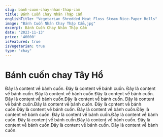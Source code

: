 ```yaml
---
slug: banh-cuon-chay-nhan-thap-cam
title: Bánh Cuốn Chay Nhân Thập Cẩm
englishTitle: "Vegetarian Shredded Meat Floss Steam Rice-Paper Rolls"
image: "Bánh Cuốn Nhân Chay Thập Cẩm.jpg"
excerpt: Bánh Cuốn Chay Nhân Thập Cẩm
date: '2023-11-13'
price: '40000'
isFeatured: true
isVegetarian: true
type: "chay"
---
```

# Bánh cuốn chay Tây Hồ

Đây là content về bánh cuốn. Đây là content về bánh cuốn. Đây là content về bánh cuốn. Đây là content về bánh cuốn.Đây là content về bánh cuốn. Đây là content về bánh cuốn.Đây là content về bánh cuốn. Đây là content về bánh cuốn.Đây là content về bánh cuốn. Đây là content về bánh cuốn.Đây là content về bánh cuốn. Đây là content về bánh cuốn.Đây là content về bánh cuốn. Đây là content về bánh cuốn.Đây là content về bánh cuốn. Đây là content về bánh cuốn.Đây là content về bánh cuốn. Đây là content về bánh cuốn.Đây là content về bánh cuốn. Đây là content về bánh cuốn.